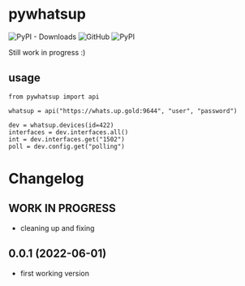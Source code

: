 # pywhatsup
![PyPI - Downloads](https://img.shields.io/pypi/dm/pywhatsup) ![GitHub](https://img.shields.io/github/license/peterbaumert/pywhatsup) ![PyPI](https://img.shields.io/pypi/v/pywhatsup)

Still work in progress :)

## usage
```
from pywhatsup import api

whatsup = api("https://whats.up.gold:9644", "user", "password")

dev = whatsup.devices(id=422)
interfaces = dev.interfaces.all()
int = dev.interfaces.get("1502")
poll = dev.config.get("polling")
```

# Changelog
<!--
    Placeholder for the next version (at the beginning of the line):
    ## **WORK IN PROGRESS**
-->
## **WORK IN PROGRESS**
* cleaning up and fixing

## 0.0.1 (2022-06-01)
* first working version
